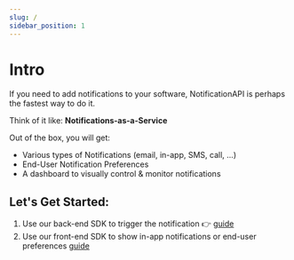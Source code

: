 ```yaml
---
slug: /
sidebar_position: 1
---
```


# Intro

If you need to add notifications to your software, NotificationAPI is perhaps the fastest way to do it.

Think of it like: <b>Notifications-as-a-Service</b>

Out of the box, you will get:

- Various types of Notifications (email, in-app, SMS, call, ...)
- End-User Notification Preferences
- A dashboard to visually control & monitor notifications

## Let's Get Started:

1. Use our back-end SDK to trigger the notification 👉 [guide](quick-start/send-the-notification)
2. Use our front-end SDK to show in-app notifications or end-user preferences [guide](guides/display-inapp-notifications)
